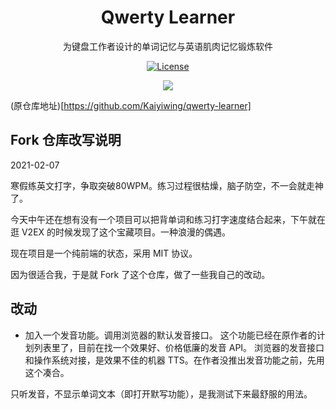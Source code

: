 <h1 align="center">
  Qwerty Learner
</h1>

<p align="center">
  为键盘工作者设计的单词记忆与英语肌肉记忆锻炼软件
</p>

<p align="center">
  <a href="https://github.com/Kaiyiwing/qwerty-learner/blob/master/LICENSE"><img src="https://img.shields.io/npm/l/@headlessui/react.svg" alt="License"></a>
</p>

<div align=center>
<img  src="https://github.com/Kaiyiwing/qwerty-learner/blob/master/docs/Screenshot.png"/>
</div>


(原仓库地址)[https://github.com/Kaiyiwing/qwerty-learner]

## Fork 仓库改写说明

2021-02-07

寒假练英文打字，争取突破80WPM。练习过程很枯燥，脑子防空，不一会就走神了。

今天中午还在想有没有一个项目可以把背单词和练习打字速度结合起来，下午就在逛 V2EX 的时候发现了这个宝藏项目。一种浪漫的偶遇。

现在项目是一个纯前端的状态，采用 MIT 协议。

因为很适合我，于是就 Fork 了这个仓库，做了一些我自己的改动。

## 改动

- 加入一个发音功能。调用浏览器的默认发音接口。
这个功能已经在原作者的计划列表里了，目前在找一个效果好、价格低廉的发音 API。
浏览器的发音接口和操作系统对接，是效果不佳的机器 TTS。在作者没推出发音功能之前，先用这个凑合。

只听发音，不显示单词文本（即打开默写功能），是我测试下来最舒服的用法。